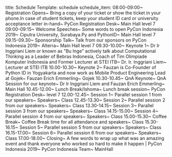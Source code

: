title: Schedule
Template: schedule
schedule_item: 08:00-09:00~ Registration Opens~ Bring a copy of your ticket or show the ticket in your phone.In case of student tickets, keep your student ID card or university acceptance letter in-hand~ PyCon Registration Desk~ Main Hall level 7
    09:00-09:15~ Welcome Speeches~ Some words to open PyCon Indonesia 2019~ Ciputra University, Surabaya.Py and PythonID~ Main Hall level 7
    09.15-09.30~ Sponsorship Talk~ Talk from our sponsors on PyCon Indonesia 2019~ Alterra~ Main Hall level 7
    09.30-10.00~ Keynote 1~ Dr Ir Inggriani Liem or known as "Bu Inge" actively talk about Computational Thinking as a Leader of Bebras Indonesia, Coach of Tim Olimpiade Komputer Indonesia and Former Lecturer at STEI ITB~ Dr. Ir. Inggriani Liem~ Lecturer at STEI ITB
    10.00-10.30~ Keynote 2~ Fauzan is Co-Founder of Python ID in Yogyakarta and now work as Mobile Product Engineering Lead at Gojek~ Fauzan Erich Emmerling~ Gojek
    10.30-10.45~ QnA Keynote~ QnA Session for our keynote~ Dr Ir Inggriani Liem and Fauzan Erich Emmerling~ Main Hall
    10.45-12.00~ Lunch Break/Ishoma~ Lunch break session~ PyCon Registration Desk~ level 7
    12.00-12.45~ Session 1~ Parallel session 1 from our speakers~ Speakers~ Class
    12.45-13.30~ Session 2~ Parallel session 2 from our speakers~ Speakers~ Class
    13.30-14.15~ Session 3~ Parallel session 3 from our speakers~ Speakers~ Class
    14.15-15.00~ Session 4~ Parallel session 4 from our speakers~ Speakers~ Class
    15.00-15.30~ Coffee Break~ Coffee Break time for all attendance and speakers~ Class
    15.30-16.15~ Session 5~ Parallel session 5 from our speakers~ Speakers~ Class
    16.15-17.00~ Session 6~ Parallel session 6 from our speakers~ Speakers~ Class
    17.00-18.00~ Closing~ A few words to wrap up what was an amazing event and thank everyone who worked so hard to make it happen | PyCon Indonesia 2019~ PyCon Indonesia Team~ MainHall
